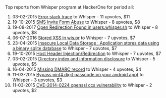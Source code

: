 Top reports from Whisper program at HackerOne for period all:

1. 03-02-2015 [Error stack trace](https://hackerone.com/reports/46366) to Whisper - 11 upvotes, $11
2. 19-10-2015 [SMS Invite Form Abuse](https://hackerone.com/reports/94642) to Whisper - 8 upvotes, $8
3. 19-08-2017 [Open Redirection Found in users.whisper.sh](https://hackerone.com/reports/261592) to Whisper - 8 upvotes, $8
4. 06-07-2016 [Stored XSS in wis.pr](https://hackerone.com/reports/149571) to Whisper - 7 upvotes, $7
5. 23-04-2015 [Insecure Local Data Storage  : Application stores data using a binary sqlite database](https://hackerone.com/reports/57918) to Whisper - 7 upvotes, $7
6. 19-10-2015 [Host Header Injection/Redirection](https://hackerone.com/reports/94637) to Whisper - 7 upvotes, $7
7. 03-02-2015 [Directory index and information disclosure](https://hackerone.com/reports/46345) to Whisper - 5 upvotes, $5
8. 16-04-2015 [Missing DMARC record](https://hackerone.com/reports/56793) to Whisper - 4 upvotes, $4
9. 11-03-2015 [Bypass pin(4 digit passcode on your android app)](https://hackerone.com/reports/50884) to Whisper - 3 upvotes, $3
10. 11-03-2015 [CVE-2014-0224 openssl ccs vulnerability](https://hackerone.com/reports/50885) to Whisper - 2 upvotes, $2
